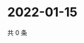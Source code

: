 # 2022-01-15

共 0 条

<!-- BEGIN WEIBO -->
<!-- 最后更新时间 Sat Jan 15 2022 08:42:33 GMT+0800 (China Standard Time) -->

<!-- END WEIBO -->
